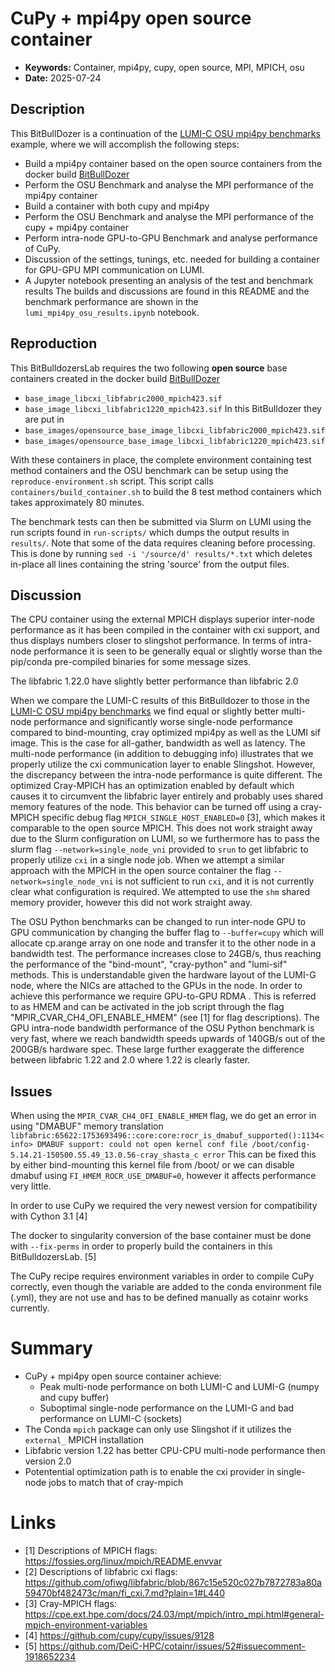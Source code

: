 # CuPy + mpi4py open source container
- **Keywords:** Container, mpi4py, cupy, open source, MPI, MPICH, osu
- **Date:** 2025-07-24
## Description
This BitBullDozer is a continuation of the [LUMI-C OSU mpi4py benchmarks](https://github.com/DeiC-HPC/cotainr/tree/2025.7.1/examples/LUMI/conda_mpi4py_mpich) example, where we will accomplish the following steps:
- Build a mpi4py container based on the open source containers from the docker build [BitBullDozer](https://github.com/DeiC-HPC/BitBulldozersLab/tree/explore/docker_builds/Docker%20build%20pipeline%20for%204%20different%20container%20approaches%20on%20LUMI)
- Perform the OSU Benchmark and analyse the MPI performance of the mpi4py container
- Build a container with both cupy and mpi4py
- Perform the OSU Benchmark and analyse the MPI performance of the cupy + mpi4py container
- Perform intra-node GPU-to-GPU Benchmark and analyse performance of CuPy.
- Discussion of the settings, tunings, etc. needed for building a container for GPU-GPU MPI communication on LUMI.
- A Jupyter notebook presenting an analysis of the test and benchmark results
The builds and discussions are found in this README and the benchmark performance are shown in the `lumi_mpi4py_osu_results.ipynb` notebook.

## Reproduction
This BitBulldozersLab requires the two following **open source** base containers created in the docker build [BitBullDozer](https://github.com/DeiC-HPC/BitBulldozersLab/tree/explore/docker_builds/Docker%20build%20pipeline%20for%204%20different%20container%20approaches%20on%20LUMI)
- `base_image_libcxi_libfabric2000_mpich423.sif`
- `base_image_libcxi_libfabric1220_mpich423.sif`
In this BitBulldozer they are put in
- `base_images/opensource_base_image_libcxi_libfabric2000_mpich423.sif`
- `base_images/opensource_base_image_libcxi_libfabric1220_mpich423.sif`

With these containers in place, the complete environment containing test method containers and the OSU benchmark can be setup using the `reproduce-environment.sh` script. This script calls `containers/build_container.sh` to build the 8 test method containers which takes approximately 80 minutes.

The benchmark tests can then be submitted via Slurm on LUMI using the run scripts found in `run-scripts/` which dumps the output results in `results/`. Note that some of the data requires cleaning before processing. This is done by running `sed -i '/source/d' results/*.txt` which deletes in-place all lines containing the string 'source' from the output files.

## Discussion
The CPU container using the external MPICH displays superior inter-node performance as it has been compiled in the container with cxi support, and thus displays numbers closer to slingshot performance. In terms of intra-node performance it is seen to be generally equal or slightly worse than the pip/conda pre-compiled binaries for some message sizes.

The libfabric 1.22.0 have slightly better performance than libfabric 2.0

When we compare the LUMI-C results of this BitBulldozer to those in the  [LUMI-C OSU mpi4py benchmarks](https://github.com/DeiC-HPC/cotainr/tree/2025.7.1/examples/LUMI/conda_mpi4py_mpich)  we find equal or slightly better multi-node performance and significantly worse single-node performance compared to bind-mounting, cray optimized mpi4py as well as the LUMI sif image. This is the case for all-gather, bandwidth as well as latency. The multi-node performance (in addition to debugging info) illustrates that we properly utilize the cxi communication layer to enable Slingshot. However, the discrepancy between the intra-node performance is quite different. The optimized Cray-MPICH has an optimization enabled by default which causes it to circumvent the libfabric layer entirely and probably uses shared memory features of the node. This behavior can be turned off using a cray-MPICH specific debug flag `MPICH_SINGLE_HOST_ENABLED=0` [3], which makes it comparable to the open source MPICH. This does not work straight away due to the Slurm configuration on LUMI, so we furthermore has to pass the slurm flag `--network=single_node_vni` provided to `srun` to get libfabric to properly utilize `cxi` in a single node job.
When we attempt a similar approach with the MPICH in the open source container the flag `--network=single_node_vni` is not sufficient to run `cxi`, and it is not currently clear what configuration is required. We attempted to use the `shm` shared memory provider, however this did not work straight away.

The OSU Python benchmarks can be changed to run inter-node GPU to GPU communication by changing the buffer flag to `--buffer=cupy` which will allocate cp.arange array on one node and transfer it to the other node in a bandwidth test. The performance increases close to 24GB/s, thus reaching the performance of the "bind-mount", "cray-python" and "lumi-sif" methods. This is understandable given the hardware layout of the LUMI-G node, where the NICs are attached to the GPUs in the node. In order to achieve this performance we require GPU-to-GPU RDMA . This is referred to as HMEM and can be activated in the job script through the flag "MPIR_CVAR_CH4_OFI_ENABLE_HMEM" (see [1] for flag descriptions).
The GPU intra-node bandwidth performance of the OSU Python benchmark is very fast, where we reach bandwidth speeds upwards of 140GB/s out of the 200GB/s hardware spec. These large further exaggerate the difference between libfabric 1.22 and 2.0 where 1.22 is clearly faster. 

## Issues
When using the `MPIR_CVAR_CH4_OFI_ENABLE_HMEM` flag, we do get an error in using "DMABUF" memory translation
`libfabric:65622:1753693496::core:core:rocr_is_dmabuf_supported():1134<info> DMABUF support: could not open kernel conf file /boot/config-5.14.21-150500.55.49_13.0.56-cray_shasta_c error`
This can be fixed this by either bind-mounting this kernel file from /boot/ or we can disable dmabuf using `FI_HMEM_ROCR_USE_DMABUF=0`, however it affects performance very little.

In order to use CuPy we required the very newest version for compatibility with Cython 3.1 [4]

The docker to singularity conversion of the base container must be done with `--fix-perms` in order to properly build the containers in this BitBulldozersLab. [5]

The CuPy recipe requires environment variables in order to compile CuPy correctly, even though the variable are added to the conda environment file (.yml), they are not use and has to be defined manually as cotainr works currently.
# Summary

- CuPy + mpi4py open source container achieve:
	- Peak multi-node performance on both LUMI-C and LUMI-G (numpy and cupy buffer)
	- Suboptimal single-node performance on the LUMI-G and bad performance on LUMI-C (sockets)
- The Conda `mpich` package can only use Slingshot if it utilizes the `external_` MPICH installation
- Libfabric version 1.22 has better CPU-CPU multi-node performance then version 2.0
- Potentential optimization path is to enable the cxi provider in single-node jobs to match that of cray-mpich

# Links
- [1] Descriptions of MPICH flags: https://fossies.org/linux/mpich/README.envvar
- [2] Descriptions of libfabric cxi flags: https://github.com/ofiwg/libfabric/blob/867c15e520c027b7872783a80a59470bf482473c/man/fi_cxi.7.md?plain=1#L440
- [3] Cray-MPICH flags: https://cpe.ext.hpe.com/docs/24.03/mpt/mpich/intro_mpi.html#general-mpich-environment-variables
- [4] https://github.com/cupy/cupy/issues/9128
- [5] https://github.com/DeiC-HPC/cotainr/issues/52#issuecomment-1918652234 